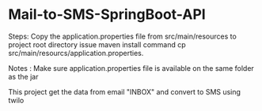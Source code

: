 # Mail-to-SMS-SpringBoot-API

Steps: Copy the application.properties file from src/main/resources to project root directory issue maven install command cp src/main/resourcs/application.properties.

Notes : Make sure application.properties file is available on the same folder as the jar

This project get the data from email "INBOX" and convert to SMS using twilo 
